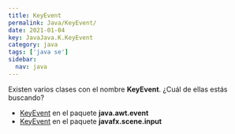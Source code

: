 ```yaml
---
title: KeyEvent
permalink: Java/KeyEvent/
date: 2021-01-04
key: JavaJava.K.KeyEvent
category: java
tags: ['java se']
sidebar: 
  nav: java
---
```


Existen varios clases con el nombre **KeyEvent**. ¿Cuál de ellas estás buscando?
<ul>
<li><a href="/Java/KeyEvent-java-awt-event/">KeyEvent</a> en el paquete <strong>java.awt.event</strong></li>
<li><a href="/Java/KeyEvent-javafx-scene-input/">KeyEvent</a> en el paquete <strong>javafx.scene.input</strong></li>
<ul>
